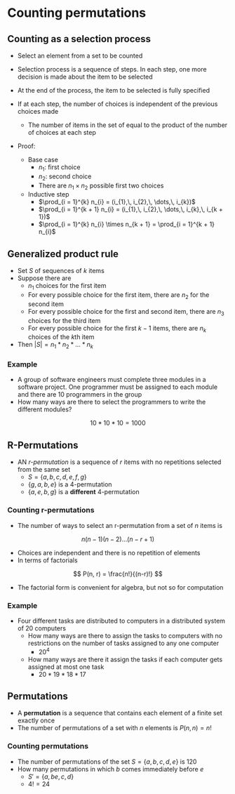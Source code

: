 # Counting permutations

## Counting as a selection process

- Select an element from a set to be counted
- Selection process is a sequence of steps. In each step, one more decision is made about the item to be selected
- At the end of the process, the item to be selected is fully specified
- If at each step, the number of choices is independent of the previous choices made
	- The number of items in the set of equal to the product of the number of choices at each step

- Proof:
	- Base case
		- $n_{1}$: first choice
		- $n_{2}$: second choice
		- There are $n_{1} \times n_{2}$ possible first two choices
	- Inductive step
		- $\prod_{i = 1}^{k} n_{i} = (i_{1},\, i_{2},\, \dots,\, i_{k})$
		- $\prod_{i = 1}^{k + 1} n_{i} = (i_{1},\, i_{2},\, \dots,\, i_{k},\, i_{k + 1})$
		- $\prod_{i = 1}^{k} n_{i} \times n_{k + 1} = \prod_{i = 1}^{k + 1} n_{i}$ 

## Generalized product rule

- Set $S$ of sequences of $k$ items
- Suppose there are
	- $n_{1}$ choices for the first item
	- For every possible choice for the first item, there are $n_{2}$ for the second item
	- For every possible choice for the first and second item, there are $n_{3}$ choices for the third item
	- For every possible choice for the first $k - 1$ items, there are $n_{k}$ choices of the $k$th item
- Then $\vert S \vert = n_{1} * n_{2} * \dots * n_{k}$

### Example

- A group of software engineers must complete three modules in a software project. One programmer must be assigned to each module and there are 10 programmers in the group
- How many ways are there to select the programmers to write the different modules?

$$
	10 * 10 * 10 = 1000
$$


## R-Permutations

- AN *r-permutation* is a sequence of $r$ items with no repetitions selected from the same set
	- $S = \{a,\, b,\, c,\, d,\, e,\, f,\, g\}$
	- $\{ g,\, a,\, b,\, e \}$ is a 4-permutation
	- $\{ a,\, e,\, b,\, g \}$ is a **different** 4-permutation

### Counting r-permutations

- The number of ways to select an r-permutation from a set of $n$ items is

$$
	n(n-1)(n-2) \dots (n-r+1)
$$

- Choices are independent and there is no repetition of elements
- In terms of factorials

$$
	P(n, r) = \frac{n!}{(n-r)!}
$$

- The factorial form is convenient for algebra, but not so for computation

### Example

- Four different tasks are distributed to computers in a distributed system of 20 computers
	- How many ways are there to assign the tasks to computers with no restrictions on the number of tasks assigned to any one computer
		- $20^{4}$
	- How many ways are there it assign the tasks if each computer gets assigned at most one task
		- $20 * 19 * 18 * 17$

## Permutations

- A **permutation** is a sequence that contains each element of a finite set exactly once
- The number of permutations of a set with $n$ elements is $P(n, n) = n!$

### Counting permutations

- The number of permutations of the set $S = \{ a,\, b,\, c,\, d,\, e \}$ is $120$
- How many permutations in which $b$ comes immediately before $e$
	- $S' = \{ a, be, c, d \}$
	- $4! = 24$